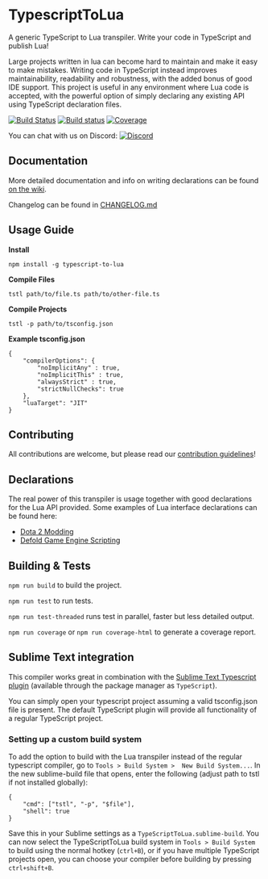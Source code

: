 # TypescriptToLua
A generic TypeScript to Lua transpiler. Write your code in TypeScript and publish Lua!

Large projects written in lua can become hard to maintain and make it easy to make mistakes. Writing code in TypeScript instead improves maintainability, readability and robustness, with the added bonus of good IDE support. This project is useful in any environment where Lua code is accepted, with the powerful option of simply declaring any existing API using TypeScript declaration files.

[![Build Status](https://travis-ci.org/Perryvw/TypescriptToLua.svg?branch=master)](https://travis-ci.org/Perryvw/TypescriptToLua)
[![Build status](https://ci.appveyor.com/api/projects/status/github/perryvw/typescripttolua?branch=master&svg=true)](https://ci.appveyor.com/project/Perryvw/typescripttolua)
[![Coverage](https://codecov.io/gh/perryvw/typescripttolua/branch/master/graph/badge.svg)](https://codecov.io/gh/perryvw/typescripttolua)

You can chat with us on Discord: [![Discord](https://img.shields.io/discord/515854149821267971.svg)](https://discord.gg/BWAq58Y)

## Documentation
More detailed documentation and info on writing declarations can be found [on the wiki](https://github.com/Perryvw/TypescriptToLua/wiki).

Changelog can be found in [CHANGELOG.md](https://github.com/Perryvw/TypescriptToLua/blob/master/CHANGELOG.md)

## Usage Guide

**Install**

`npm install -g typescript-to-lua`

**Compile Files**

`tstl path/to/file.ts path/to/other-file.ts`

**Compile Projects**

`tstl -p path/to/tsconfig.json`

**Example tsconfig.json**
```
{
    "compilerOptions": {
        "noImplicitAny" : true,
        "noImplicitThis" : true,
        "alwaysStrict" : true,
        "strictNullChecks": true
    },
    "luaTarget": "JIT"
}
```

## Contributing
All contributions are welcome, but please read our [contribution guidelines](https://github.com/Perryvw/TypescriptToLua/blob/master/CONTRIBUTING.md)!

## Declarations
The real power of this transpiler is usage together with good declarations for the Lua API provided. Some examples of Lua interface declarations can be found here:
- [Dota 2 Modding](https://github.com/ModDota/API/tree/master/declarations/server)
- [Defold Game Engine Scripting](https://github.com/dasannikov/DefoldTypeScript/blob/master/defold.d.ts)

## Building & Tests

`npm run build` to build the project.

`npm run test` to run tests.

`npm run test-threaded` runs test in parallel, faster but less detailed output.

`npm run coverage` or `npm run coverage-html` to generate a coverage report.

## Sublime Text integration
This compiler works great in combination with the [Sublime Text Typescript plugin](https://github.com/Microsoft/TypeScript-Sublime-Plugin) (available through the package manager as `TypeScript`).

You can simply open your typescript project assuming a valid tsconfig.json file is present. The default TypeScript plugin will provide all functionality of a regular TypeScript project.

### Setting up a custom build system
To add the option to build with the Lua transpiler instead of the regular typescript compiler, go to `Tools > Build System >  New Build System...`. In the new sublime-build file that opens, enter the following (adjust path to tstl if not installed globally):

```
{
    "cmd": ["tstl", "-p", "$file"],
    "shell": true
}
```
Save this in your Sublime settings as a `TypeScriptToLua.sublime-build`. You can now select the TypeScriptToLua build system in `Tools > Build System` to build using the normal hotkey (`ctrl+B`), or if you have multiple TypeScript projects open, you can choose your compiler before building by pressing `ctrl+shift+B`.
